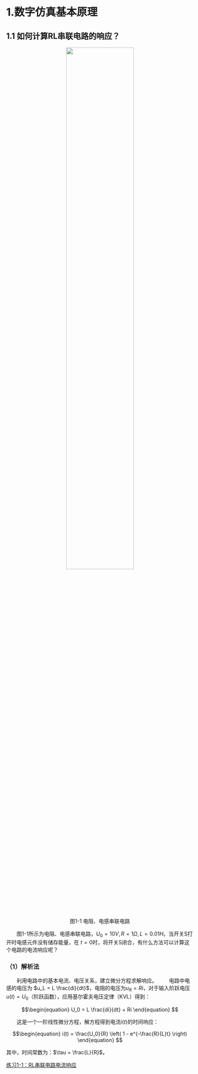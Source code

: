 # 1.数字仿真基本原理
## 1.1 如何计算RL串联电路的响应？
<center>
<img src="https://notes.sjtu.edu.cn/uploads/upload_3c2ac51b64da4ac5a193b1f963c57f20.png" width="60%">
</center>

<center>图1-1 电阻、电感串联电路</center>

&emsp;&emsp;图1-1所示为电阻、电感串联电路，$U_0 = 10V, R = 1\Omega, L = 0.01H$。当开关S打开时电感元件没有储存能量，在 $t = 0$时，将开关S闭合，有什么方法可以计算这个电路的电流响应呢？

### （1）解析法

&emsp;&emsp;利用电路中的基本电流、电压关系，建立微分方程求解响应。
&emsp;&emsp;电路中电感的电压为 $u_L = L \frac{di}{dt}$，电阻的电压为$u_R = Ri$，对于输入阶跃电压$u(t) = U_0$（阶跃函数），应用基尔霍夫电压定律（KVL）得到：

$$\begin{equation}
U_0 = L \frac{di}{dt} + Ri
\end{equation} $$

&emsp;&emsp;这是一个一阶线性微分方程，解方程得到电流$i(t)$的时间响应：

$$\begin{equation}
i(t) = \frac{U_0}{R} \left( 1 - e^{-\frac{R}{L}t} \right)
\end{equation} $$

其中，时间常数为：$\tau = \frac{L}{R}$。

[练习1-1：RL串联电路电流响应](https://matlab.mathworks.com/open/github/v1?repo=Huolele114514/EMTbook&branch=main&file=EX_2_1_RL.m)
